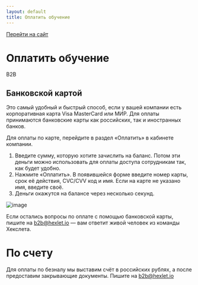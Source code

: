 ```yaml
---
layout: default
title: Оплатить обучение
---
```


[Перейти на сайт](https://ru.hexlet.io)

# Оплатить обучение

B2B

## Банковской картой

Это самый удобный и быстрый способ, если у вашей компании есть корпоративная карта Visa MasterCard или МИР. Для оплаты принимаются банковские карты как российских, так и иностранных банков.

Для оплаты по карте, перейдите в раздел «Оплатить» в кабинете компании.

1. Введите сумму, которую хотите зачислить на баланс. Потом эти деньги можно использовать для оплаты доступа сотрудникам так, как будет удобно.
2. Нажмите «Оплатить». В появившейся форме введите номер карты, срок её действия, CVC/CVV код и имя. Если на карте не указано имя, введите своё.
3. Деньги окажутся на балансе через несколько секунд.

![image](https://github.com/user-attachments/assets/747b3b81-0d16-461e-8154-8a4863821fa0)

Если остались вопросы по оплате с помощью банковской карты, пишите на b2b@hexlet.io — вам ответит живой человек из команды Хекслета.

# По счету

Для оплаты по безналу мы выставим счёт в российских рублях, а после предоставим закрывающие документы. Пишите на b2b@hexlet.io
